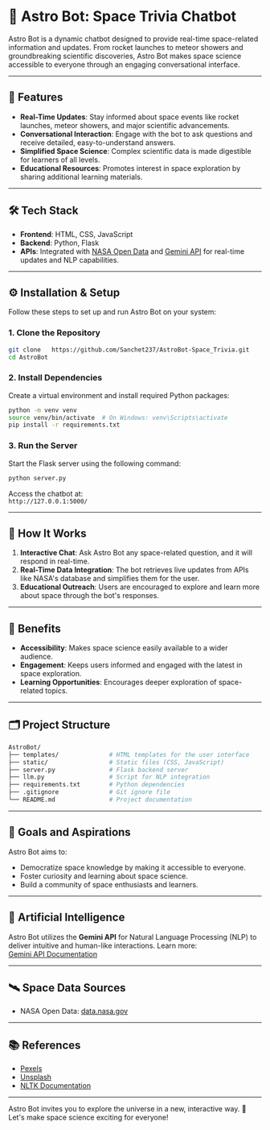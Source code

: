 # 🚀 Astro Bot: Space Trivia Chatbot  

Astro Bot is a dynamic chatbot designed to provide real-time space-related information and updates. From rocket launches to meteor showers and groundbreaking scientific discoveries, Astro Bot makes space science accessible to everyone through an engaging conversational interface.  

---

## 🌌 Features  

- **Real-Time Updates**: Stay informed about space events like rocket launches, meteor showers, and major scientific advancements.  
- **Conversational Interaction**: Engage with the bot to ask questions and receive detailed, easy-to-understand answers.  
- **Simplified Space Science**: Complex scientific data is made digestible for learners of all levels.  
- **Educational Resources**: Promotes interest in space exploration by sharing additional learning materials.  

---

## 🛠️ Tech Stack  

- **Frontend**: HTML, CSS, JavaScript  
- **Backend**: Python, Flask  
- **APIs**: Integrated with [NASA Open Data](https://data.nasa.gov/) and [Gemini API](https://ai.google.dev/gemini-api/docs) for real-time updates and NLP capabilities.  

---

## ⚙️ Installation & Setup  

Follow these steps to set up and run Astro Bot on your system:  

### 1. Clone the Repository  

```bash  
git clone   https://github.com/Sanchet237/AstroBot-Space_Trivia.git
cd AstroBot  
```  

### 2. Install Dependencies  

Create a virtual environment and install required Python packages:  

```bash  
python -m venv venv  
source venv/bin/activate  # On Windows: venv\Scripts\activate  
pip install -r requirements.txt  
```  

### 3. Run the Server  

Start the Flask server using the following command:  

```bash  
python server.py  
```  

Access the chatbot at:  
`http://127.0.0.1:5000/`  

---

## 📖 How It Works  

1. **Interactive Chat**: Ask Astro Bot any space-related question, and it will respond in real-time.  
2. **Real-Time Data Integration**: The bot retrieves live updates from APIs like NASA's database and simplifies them for the user.  
3. **Educational Outreach**: Users are encouraged to explore and learn more about space through the bot's responses.  

---

## 🌟 Benefits  

- **Accessibility**: Makes space science easily available to a wider audience.  
- **Engagement**: Keeps users informed and engaged with the latest in space exploration.  
- **Learning Opportunities**: Encourages deeper exploration of space-related topics.  

---

## 🗂️ Project Structure  

```bash  
AstroBot/  
├── templates/              # HTML templates for the user interface  
├── static/                 # Static files (CSS, JavaScript)  
├── server.py               # Flask backend server  
├── llm.py                  # Script for NLP integration  
├── requirements.txt        # Python dependencies  
├── .gitignore              # Git ignore file  
└── README.md               # Project documentation  
```  

---

## 🌠 Goals and Aspirations  

Astro Bot aims to:  
- Democratize space knowledge by making it accessible to everyone.  
- Foster curiosity and learning about space science.  
- Build a community of space enthusiasts and learners.  

---

## 🤖 Artificial Intelligence  

Astro Bot utilizes the **Gemini API** for Natural Language Processing (NLP) to deliver intuitive and human-like interactions. Learn more:  
[Gemini API Documentation](https://ai.google.dev/gemini-api/docs)  

---

## 🛰️ Space Data Sources  

- NASA Open Data: [data.nasa.gov](https://data.nasa.gov/)  

---

## 📚 References  

- [Pexels](https://pexels.com)  
- [Unsplash](https://unsplash.com)  
- [NLTK Documentation](https://www.nltk.org/)  

---

Astro Bot invites you to explore the universe in a new, interactive way. 🌌 Let's make space science exciting for everyone!